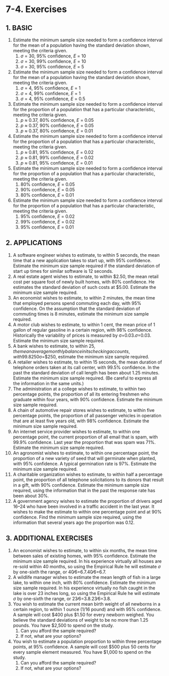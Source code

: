 # 7-4. Exercises

## 1. **BASIC**

1. Estimate the minimum sample size needed to form a confidence interval for the mean of a population having the standard deviation shown, meeting the criteria given.
   1. _σ_ = 30, 95% confidence, _E_ = 10
   2. _σ_ = 30, 99% confidence, _E_ = 10
   3. _σ_ = 30, 95% confidence, _E_ = 5
2. Estimate the minimum sample size needed to form a confidence interval for the mean of a population having the standard deviation shown, meeting the criteria given.
   1. _σ_ = 4, 95% confidence, _E_ = 1
   2. _σ_ = 4, 99% confidence, _E_ = 1
   3. _σ_ = 4, 95% confidence, _E_ = 0.5
3. Estimate the minimum sample size needed to form a confidence interval for the proportion of a population that has a particular characteristic, meeting the criteria given.
   1. _p_ ≈ 0.37, 80% confidence, _E_ = 0.05
   2. _p_ ≈ 0.37, 90% confidence, _E_ = 0.05
   3. _p_ ≈ 0.37, 80% confidence, _E_ = 0.01
4. Estimate the minimum sample size needed to form a confidence interval for the proportion of a population that has a particular characteristic, meeting the criteria given.
   1. _p_ ≈ 0.81, 95% confidence, _E_ = 0.02
   2. _p_ ≈ 0.81, 99% confidence, _E_ = 0.02
   3. _p_ ≈ 0.81, 95% confidence, _E_ = 0.01
5. Estimate the minimum sample size needed to form a confidence interval for the proportion of a population that has a particular characteristic, meeting the criteria given.
   1. 80% confidence, _E_ = 0.05
   2. 90% confidence, _E_ = 0.05
   3. 80% confidence, _E_ = 0.01
6. Estimate the minimum sample size needed to form a confidence interval for the proportion of a population that has a particular characteristic, meeting the criteria given.
   1. 95% confidence, _E_ = 0.02
   2. 99% confidence, _E_ = 0.02
   3. 95% confidence, _E_ = 0.01

## **2. APPLICATIONS**

1. A software engineer wishes to estimate, to within 5 seconds, the mean time that a new application takes to start up, with 95% confidence. Estimate the minimum size sample required if the standard deviation of start up times for similar software is 12 seconds.
2. A real estate agent wishes to estimate, to within $2.50, the mean retail cost per square foot of newly built homes, with 80% confidence. He estimates the standard deviation of such costs at $5.00. Estimate the minimum size sample required.
3. An economist wishes to estimate, to within 2 minutes, the mean time that employed persons spend commuting each day, with 95% confidence. On the assumption that the standard deviation of commuting times is 8 minutes, estimate the minimum size sample required.
4. A motor club wishes to estimate, to within 1 cent, the mean price of 1 gallon of regular gasoline in a certain region, with 98% confidence. Historically the variability of prices is measured by σ=$0.03.σ=$0.03. Estimate the minimum size sample required.
5. A bank wishes to estimate, to within $25, the mean average monthly balance in its checking accounts, with 99.8% confidence. Assuming σ=$250σ=$250, estimate the minimum size sample required.
6. A retailer wishes to estimate, to within 15 seconds, the mean duration of telephone orders taken at its call center, with 99.5% confidence. In the past the standard deviation of call length has been about 1.25 minutes. Estimate the minimum size sample required. \(Be careful to express all the information in the same units.\)
7. The administration at a college wishes to estimate, to within two percentage points, the proportion of all its entering freshmen who graduate within four years, with 90% confidence. Estimate the minimum size sample required.
8. A chain of automotive repair stores wishes to estimate, to within five percentage points, the proportion of all passenger vehicles in operation that are at least five years old, with 98% confidence. Estimate the minimum size sample required.
9. An internet service provider wishes to estimate, to within one percentage point, the current proportion of all email that is spam, with 99.9% confidence. Last year the proportion that was spam was 71%. Estimate the minimum size sample required.
10. An agronomist wishes to estimate, to within one percentage point, the proportion of a new variety of seed that will germinate when planted, with 95% confidence. A typical germination rate is 97%. Estimate the minimum size sample required.
11. A charitable organization wishes to estimate, to within half a percentage point, the proportion of all telephone solicitations to its donors that result in a gift, with 90% confidence. Estimate the minimum sample size required, using the information that in the past the response rate has been about 30%.
12. A government agency wishes to estimate the proportion of drivers aged 16–24 who have been involved in a traffic accident in the last year. It wishes to make the estimate to within one percentage point and at 90% confidence. Find the minimum sample size required, using the information that several years ago the proportion was 0.12.

## **3. ADDITIONAL EXERCISES**

1. An economist wishes to estimate, to within six months, the mean time between sales of existing homes, with 95% confidence. Estimate the minimum size sample required. In his experience virtually all houses are re-sold within 40 months, so using the Empirical Rule he will estimate _σ_ by one-sixth the range, or 40∕6=6.7.40∕6=6.7.
2. A wildlife manager wishes to estimate the mean length of fish in a large lake, to within one inch, with 80% confidence. Estimate the minimum size sample required. In his experience virtually no fish caught in the lake is over 23 inches long, so using the Empirical Rule he will estimate _σ_ by one-sixth the range, or 23∕6=3.8.23∕6=3.8.
3. You wish to estimate the current mean birth weight of all newborns in a certain region, to within 1 ounce \(1/16 pound\) and with 95% confidence. A sample will cost $400 plus $1.50 for every newborn weighed. You believe the standard deviations of weight to be no more than 1.25 pounds. You have $2,500 to spend on the study.
   1. Can you afford the sample required?
   2. If not, what are your options?
4. You wish to estimate a population proportion to within three percentage points, at 95% confidence. A sample will cost $500 plus 50 cents for every sample element measured. You have $1,000 to spend on the study.
   1. Can you afford the sample required?
   2. If not, what are your options?

